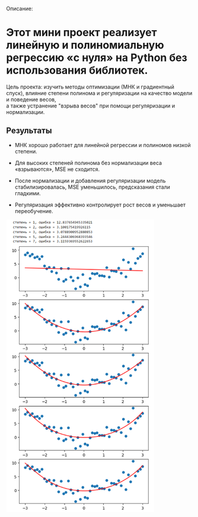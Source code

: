 Описание:

# Этот мини проект реализует линейную и полиномиальную регрессию «с нуля» на Python без использования библиотек.

Цель проекта: изучить методы оптимизации (МНК и градиентный спуск), влияние степени полинома и регуляризации на качество модели и поведение весов,\
а также устранение "взрыва весов" при помощи регуляризации и нормализации.

## Результаты

+ МНК хорошо работает для линейной регрессии и полиномов низкой степени.

+ Для высоких степеней полинома без нормализации веса «взрываются», MSE не сходится.

+ После нормализации и добавления регуляризации модель стабилизировалась, MSE уменьшилось, предсказания стали гладкими.

+ Регуляризация эффективно контролирует рост весов и уменьшает переобучение.

![График регрессии](graphic.png)
